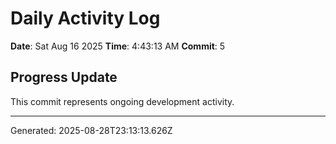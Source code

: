 # Daily Activity Log

**Date**: Sat Aug 16 2025
**Time**: 4:43:13 AM
**Commit**: 5

## Progress Update

This commit represents ongoing development activity.

---
Generated: 2025-08-28T23:13:13.626Z
